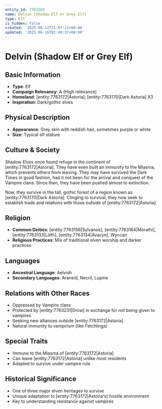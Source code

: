 ```yaml
---
entity_id: 7763202
name: Delvin (Shadow Elf or Grey Elf)
type: Elf
is_hidden: false
created: '2025-06-12T21:07:11+00:00'
updated: '2025-06-16T01:40:37+00:00'
---
```


# Delvin (Shadow Elf or Grey Elf)

## Basic Information

- **Type**: Elf
- **Campaign Relevancy**: A (High relevance)
- **Homeland**: [entity:7763172|Astoria]; [entity:7763170|Dark Astoria] X3
- **Inspiration**: Dark/gothic elves

## Physical Description

- **Appearance**: Grey skin with reddish hair, sometimes purple or white
- **Size**: Typical elf stature

## Culture & Society

Shadow Elves once found refuge in the continent of [entity:7763172|Astoria]. They have even built an immunity to the Miasma, which prevents others from leaving. They may have survived the Dark Times in good fashion, had it not been for the arrival and conquest of the Vampire clans. Since then, they have been pushed almost to extinction.

Now, they survive in the tall, gothic forest of a region known as [entity:7763170|Dark Astoria]. Clinging to survival, they now seek to establish trade and relations with those outside of [entity:7763172|Astoria].

## Religion

- **Common Deities**: [entity:7763156|Sylvanos], [entity:7763164|Morathi], [entity:7763133|Lilith], [entity:7763134|Avacyn], Wyccan
- **Religious Practices**: Mix of traditional elven worship and darker practices

## Languages

- **Ancestral Language**: Aelvish
- **Secondary Languages**: Araneid, Necril, Lupine

## Relations with Other Races

- Oppressed by Vampire clans
- Protected by [entity:7763231|Drow] in exchange for not being given to vampires
- Seeking new alliances outside [entity:7763172|Astoria]
- Natural immunity to vampirism (like Fetchlings)

## Special Traits

- Immune to the Miasma of [entity:7763172|Astoria]
- Can leave [entity:7763172|Astoria] unlike most residents
- Adapted to survive under vampire rule

## Historical Significance

- One of three major elven heritages to survive
- Unique adaptation to [entity:7763172|Astoria's] hostile environment
- Key to understanding resistance against vampires